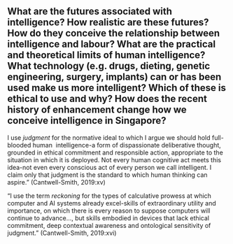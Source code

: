 ## What are the futures associated with intelligence? How realistic are these futures? How do they conceive the relationship between intelligence and labour? What are the practical and theoretical limits of human intelligence? What technology (e.g. drugs, dieting, genetic engineering, surgery, implants) can or has been used make us more intelligent? Which of these is ethical to use and why? How does the recent history of enhancement change how we conceive intelligence in Singapore?


I use *judgment* for the normative ideal to which I argue we should hold full-blooded human  intelligence-a form of dispassionate deliberative thought, grounded in ethical commitment and responsible action, appropriate to the situation in which it is deployed. Not every human cognitive act meets this idea-not even every conscious act of every person we call intelligent. I claim only that judgment is the standard to which human thinking can aspire.” (Cantwell-Smith, 2019:xv)


“I use the term *reckoning* for the types of calculative prowess at which computer and AI systems already excel-skills of extraordinary utility and importance, on which there is every reason to suppose computers will continue to advance…, but skills embodied in devices that lack ethical commitment, deep contextual awareness and ontological sensitivity of judgment.” (Cantwell-Smith, 2019:xvi)


